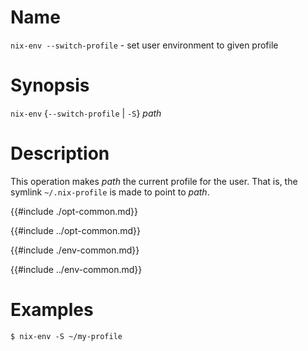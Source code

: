 # Name

`nix-env --switch-profile` - set user environment to given profile

# Synopsis

`nix-env` {`--switch-profile` | `-S`} *path*

# Description

This operation makes *path* the current profile for the user. That is,
the symlink `~/.nix-profile` is made to point to *path*.

{{#include ./opt-common.md}}

{{#include ../opt-common.md}}

{{#include ./env-common.md}}

{{#include ../env-common.md}}

# Examples

```console
$ nix-env -S ~/my-profile
```
